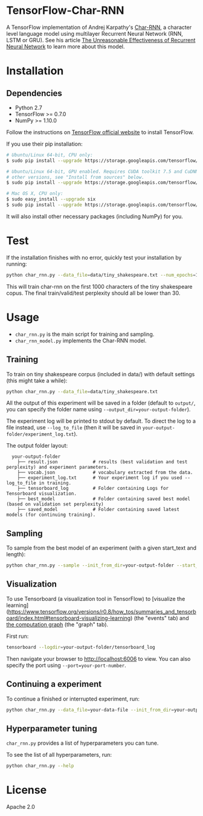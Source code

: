 # TensorFlow-Char-RNN
A TensorFlow implementation of Andrej Karpathy's [Char-RNN](https://github.com/karpathy/char-rnn), a character level language model using multilayer Recurrent Neural Network (RNN, LSTM or GRU). See his article [The Unreasonable Effectiveness of Recurrent Neural Network](http://karpathy.github.io/2015/05/21/rnn-effectiveness/) to learn more about this model. 

# Installation

## Dependencies
- Python 2.7
- TensorFlow >= 0.7.0
- NumPy >= 1.10.0

Follow the instructions on [TensorFlow official website](https://www.tensorflow.org/versions/r0.8/get_started/os_setup.html#download-and-setup) to install TensorFlow. 

If you use their pip installation:

```bash
# Ubuntu/Linux 64-bit, CPU only:
$ sudo pip install --upgrade https://storage.googleapis.com/tensorflow/linux/cpu/tensorflow-0.8.0-cp27-none-linux_x86_64.whl

# Ubuntu/Linux 64-bit, GPU enabled. Requires CUDA toolkit 7.5 and CuDNN v4.  For
# other versions, see "Install from sources" below.
$ sudo pip install --upgrade https://storage.googleapis.com/tensorflow/linux/gpu/tensorflow-0.8.0-cp27-none-linux_x86_64.whl

# Mac OS X, CPU only:
$ sudo easy_install --upgrade six
$ sudo pip install --upgrade https://storage.googleapis.com/tensorflow/mac/tensorflow-0.8.0-py2-none-any.whl
```

It will also install other necessary packages (including NumPy) for you. 

# Test

If the installation finishes with no error, quickly test your installation by running:
```bash
python char_rnn.py --data_file=data/tiny_shakespeare.txt --num_epochs=10 --test
```

This will train char-rnn on the first 1000 characters of the tiny shakespeare copus. The final train/valid/test perplexity should all be lower than 30. 

# Usage
- `char_rnn.py` is the main script for training and sampling. 
- `char_rnn_model.py` implements the Char-RNN model.

## Training
To train on tiny shakespeare corpus (included in data/) with default settings (this might take a while):
```bash
python char_rnn.py --data_file=data/tiny_shakespeare.txt
```

All the output of this experiment will be saved in a folder (default to `output/`, you can specify the folder name using `--output_dir=your-output-folder`). 

The experiment log will be printed to stdout by default. To direct the log to a file instead, use `--log_to_file` (then it will be saved in `your-output-folder/experiment_log.txt`).

The output folder layout: 
```
  your-output-folder
    ├── result.json             # results (best validation and test perplexity) and experiment parameters.
    ├── vocab.json              # vocabulary extracted from the data.
    ├── experiment_log.txt      # Your experiment log if you used --log_to_file in training.
    ├── tensorboard_log         # Folder containing Logs for Tensorboard visualization.
    ├── best_model              # Folder containing saved best model (based on validation set perplexity)
    ├── saved_model             # Folder containing saved latest models (for continuing training).
```

## Sampling
To sample from the best model of an experiment (with a given start_text and length):
```bash
python char_rnn.py --sample --init_from_dir=your-output-folder --start_text="The meaning of life is" --length=100
```

## Visualization
To use Tensorboard (a visualization tool in TensorFlow) to [visualize the learning] (https://www.tensorflow.org/versions/r0.8/how_tos/summaries_and_tensorboard/index.html#tensorboard-visualizing-learning) (the "events" tab) and [the computation graph](https://www.tensorflow.org/versions/r0.8/how_tos/graph_viz/index.html#tensorboard-graph-visualization) (the "graph" tab).

First run:
```bash
tensorboard --logdir=your-output-folder/tensorboard_log
```

Then navigate your browser to [http://localhost:6006](http://localhost:6006) to view. You can also specify the port using `--port=your-port-number`. 

## Continuing a experiment
To continue a finished or interrupted experiment, run:
```bash
python char_rnn.py --data_file=your-data-file --init_from_dir=your-output-folder
```


## Hyperparameter tuning

`char_rnn.py` provides a list of hyperparameters you can tune.

To see the list of all hyperparameters, run:
```bash
python char_rnn.py --help
```

# License
Apache 2.0

